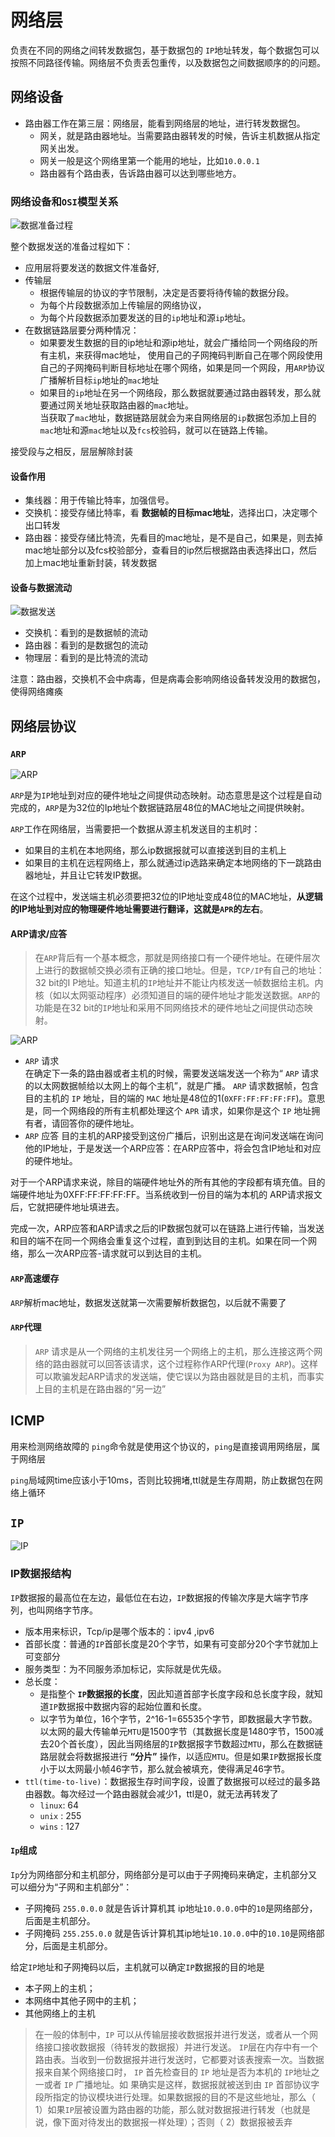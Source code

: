 # 网络层

负责在不同的网络之间转发数据包，基于数据包的 `IP`地址转发，每个数据包可以按照不同路径传输。网络层不负责丢包重传，以及数据包之间数据顺序的的问题。

## 网络设备
+ 路由器工作在第三层：网络层，能看到网络层的地址，进行转发数据包。   
  + 网关，就是路由器地址。当需要路由器转发的时候，告诉主机数据从指定网关出发。
  + 网关一般是这个网络里第一个能用的地址，比如`10.0.0.1`
  + 路由器有个路由表，告诉路由器可以达到哪些地方。

### 网络设备和`OSI`模型关系

![数据准备过程](img/网络层_数据准备过程.png)

整个数据发送的准备过程如下：
+ 应用层将要发送的数据文件准备好,
+ 传输层
  + 根据传输层的协议的字节限制，决定是否要将待传输的数据分段。
  + 为每个片段数据添加上传输层的网络协议，
  + 为每个片段数据添加要发送的目的`ip`地址和源`ip`地址。
+ 在数据链路层要分两种情况：
  + 如果要发生数据的目的ip地址和源ip地址，就会广播给同一个网络段的所有主机，来获得mac地址，
   使用自己的子网掩码判断自己在哪个网段使用自己的子网掩码判断目标地址在哪个网络，如果是同一个网段，用`ARP`协议广播解析目标`ip`地址的`mac`地址
  + 如果目的`ip`地址在另一个网络段，那么数据就要通过路由器转发，那么就要通过网关地址获取路由器的`mac`地址。  
    当获取了`mac`地址，数据链路层就会为来自网络层的`ip`数据包添加上目的`mac`地址和源`mac`地址以及`fcs`校验码，就可以在链路上传输。

接受段与之相反，层层解除封装

#### 设备作用
+ 集线器：用于传输比特率，加强信号。
+ 交换机：接受存储比特率，看 **数据帧的目标mac地址**，选择出口，决定哪个出口转发
+ 路由器：接受存储比特流，先看目的mac地址，是不是自己，如果是，则去掉mac地址部分以及fcs校验部分，查看目的ip然后根据路由表选择出口，然后加上mac地址重新封装，转发数据
#### 设备与数据流动
  ![数据发送](./img/网络层_数据发送.png)
+ 交换机：看到的是数据帧的流动  
+ 路由器：看到的是数据包的流动  
+ 物理层：看到的是比特流的流动

注意：路由器，交换机不会中病毒，但是病毒会影响网络设备转发没用的数据包，使得网络瘫痪

## 网络层协议

### `ARP`

![ARP](./img/网络层_ARP.png)

`ARP`是为`IP`地址到对应的硬件地址之间提供动态映射。动态意思是这个过程是自动完成的，`ARP`是为32位的Ip地址个数据链路层48位的MAC地址之间提供映射。

`ARP`工作在网络层，当需要把一个数据从源主机发送目的主机时：
+ 如果目的主机在本地网络，那么ip数据报就可以直接送到目的主机上
+ 如果目的主机在远程网络上，那么就通过ip选路来确定本地网络的下一跳路由器地址，并且让它转发IP数据。  

在这个过程中，发送端主机必须要把32位的IP地址变成48位的MAC地址，**从逻辑的IP地址到对应的物理硬件地址需要进行翻译，这就是`APR`的左右**。
#### ARP请求/应答
> 在`ARP`背后有一个基本概念，那就是网络接口有一个硬件地址。在硬件层次上进行的数据帧交换必须有正确的接口地址。但是，`TCP/IP`有自己的地址：32 bit的I P地址。知道主机的`IP`地址并不能让内核发送一帧数据给主机。内核（如以太网驱动程序）必须知道目的端的硬件地址才能发送数据。`ARP`的功能是在32 bit的`IP`地址和采用不同网络技术的硬件地址之间提供动态映射。

  ![ARP](./img/网络层_ARP_请求应答格式.png)
+ `ARP` 请求  
在确定下一条的路由器或者主机的时候，需要发送端发送一个称为“ `ARP` 请求的以太网数据帧给以太网上的每个主机”，就是广播。 `ARP` 请求数据帧，包含目的主机的 `IP` 地址，目的端的 `MAC` 地址是48位的1(`0XFF:FF:FF:FF:FF`)。意思是，同一个网络段的所有主机都处理这个 `APR` 请求，如果你是这个 `IP` 地址拥有者，请回答你的硬件地址。
+  `ARP` 应答
目的主机的ARP接受到这份广播后，识别出这是在询问发送端在询问他的IP地址，于是发送一个ARP应答：在ARP应答中，将会包含IP地址和对应的硬件地址。

对于一个ARP请求来说，除目的端硬件地址外的所有其他的字段都有填充值。目的端硬件地址为0XFF:FF:FF:FF:FF。当系统收到一份目的端为本机的 ARP请求报文后，它就把硬件地址填进去。

完成一次，ARP应答和ARP请求之后的IP数据包就可以在链路上进行传输，当发送和目的端不在同一个网络会重复这个过程，直到到达目的主机。如果在同一个网络，那么一次ARP应答-请求就可以到达目的主机。

#### `ARP`高速缓存
`ARP`解析mac地址，数据发送就第一次需要解析数据包，以后就不需要了
#### `ARP`代理
> `ARP` 请求是从一个网络的主机发往另一个网络上的主机，那么连接这两个网络的路由器就可以回答该请求，这个过程称作ARP代理(`Proxy ARP`)。这样可以欺骗发起ARP请求的发送端，使它误以为路由器就是目的主机，而事实上目的主机是在路由器的“另一边”


## ICMP
用来检测网络故障的  `ping`命令就是使用这个协议的，`ping`是直接调用网络层，属于网络层

`ping`局域网time应该小于10ms，否则比较拥堵,ttl就是生存周期，防止数据包在网络上循环

## `IP`

![IP](./img/网络层_ip数据报格式.png)

### IP数据报结构
`IP`数据报的最高位在左边，最低位在右边，`IP`数据报的传输次序是大端字节序列，也叫网络字节序。
+ 版本用来标识，Tcp/ip是哪个版本的：ipv4 ,ipv6
+ 首部长度：普通的`IP`首部长度是20个字节，如果有可变部分20个字节就加上可变部分
+ 服务类型：为不同服务添加标记，实际就是优先级。
+ 总长度：
  + 是指整个 **`IP`数据报的长度**，因此知道首部字长度字段和总长度字段，就知道`IP`数据报中数据内容的起始位置和长度。
  + 以字节为单位，16个字节，2^16-1=65535个字节，即数据最大字节数。以太网的最大传输单元`MTU`是1500字节（其数据长度是1480字节，1500减去20个首长度），因此当网络层的`IP`数据报字节数超过`MTU`，那么在数据链路层就会将数据报进行 **“分片”** 操作，以适应`MTU`。但是如果`IP`数据报长度小于以太网最小帧46字节，那么就会被填充，使得满足46字节。
+ `ttl(time-to-live)`：数据报生存时间字段，设置了数据报可以经过的最多路由器数。每次经过一个路由器就会减少1，ttl是0，就无法再转发了
   + `linux`: 64
   + `unix` : 255
   + `wins` : 127 

#### `Ip`组成
`Ip`分为网络部分和主机部分，网络部分是可以由于子网掩码来确定，主机部分又可以细分为“子网和主机部分”：
+ 子网掩码 `255.0.0.0` 就是告诉计算机其 ip地址`10.0.0.0`中的`10`是网络部分，后面是主机部分。
+ 子网掩码 `255.255.0.0` 就是告诉计算机其ip地址`10.10.0.0`中的`10.10`是网络部分，后面是主机部分。

给定`IP`地址和子网掩码以后，主机就可以确定`IP`数据报的目的地是 
+ 本子网上的主机；
+ 本网络中其他子网中的主机；
+ 其他网络上的主机

> 在一般的体制中，`IP` 可以从传输层接收数据报并进行发送，或者从一个网络接口接收数据报（待转发的数据报）并进行发送。 `IP`层在内存中有一个路由表。当收到一份数据报并进行发送时，它都要对该表搜索一次。当数据报来自某个网络接口时， `IP` 首先检查目的 `IP` 地址是否为本机的 `IP`地址之一或者 `IP` 广播地址。如
果确实是这样，数据报就被送到由 `IP` 首部协议字段所指定的协议模块进行处理。如果数据报的目的不是这些地址，那么（ 1）如果`IP`层被设置为路由器的功能，那么就对数据报进行转发（也就是说，像下面对待发出的数据报一样处理）；否则（ 2）数据报被丢弃